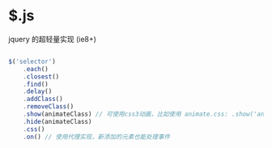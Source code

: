 # $.js
jquery 的超轻量实现 (ie8+)

```javascript

$('selector')
    .each()
    .closest()
    .find()
    .delay()
    .addClass()
    .removeClass()
    .show(animateClass) // 可使用css3动画，比如使用 animate.css: .show('animated fadeIn')
    .hide(animateClass)
    .css()
    .on() // 使用代理实现，新添加的元素也能处理事件

```

